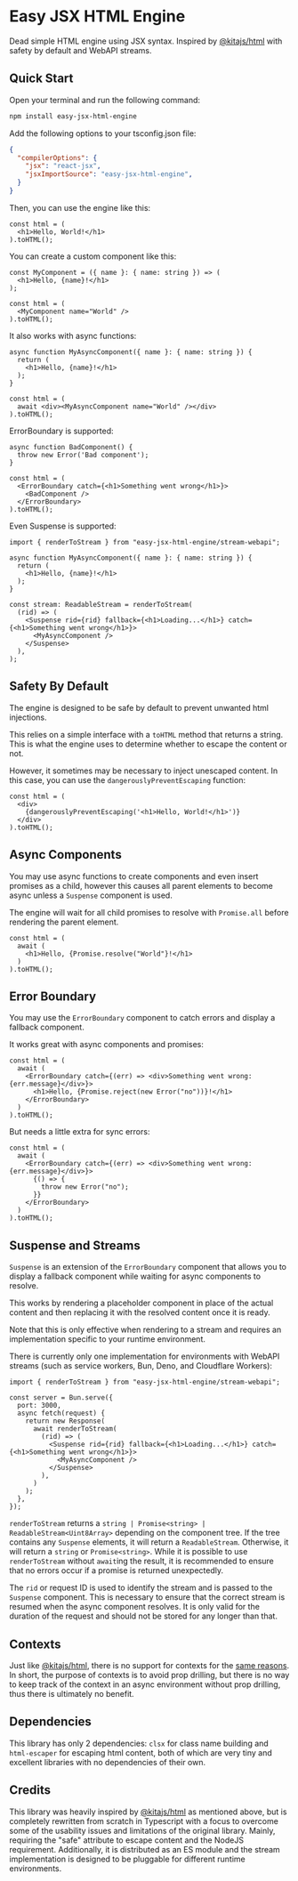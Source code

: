 # Easy JSX HTML Engine

Dead simple HTML engine using JSX syntax. Inspired by [@kitajs/html](https://github.com/kitajs/html) with safety by default and WebAPI streams.

## Quick Start

Open your terminal and run the following command:

```sh
npm install easy-jsx-html-engine
```

Add the following options to your tsconfig.json file:

```json
{
  "compilerOptions": {
    "jsx": "react-jsx",
    "jsxImportSource": "easy-jsx-html-engine",
  }
}
```

Then, you can use the engine like this:

```tsx
const html = (
  <h1>Hello, World!</h1>
).toHTML();
```

You can create a custom component like this:

```tsx
const MyComponent = ({ name }: { name: string }) => (
  <h1>Hello, {name}!</h1>
);

const html = (
  <MyComponent name="World" />
).toHTML();
```

It also works with async functions:

```tsx
async function MyAsyncComponent({ name }: { name: string }) {
  return (
    <h1>Hello, {name}!</h1>
  );
}

const html = (
  await <div><MyAsyncComponent name="World" /></div>
).toHTML();
```

ErrorBoundary is supported:

```tsx
async function BadComponent() {
  throw new Error('Bad component');
}

const html = (
  <ErrorBoundary catch={<h1>Something went wrong</h1>}>
    <BadComponent />
  </ErrorBoundary>
).toHTML();
```

Even Suspense is supported:

```tsx
import { renderToStream } from "easy-jsx-html-engine/stream-webapi";

async function MyAsyncComponent({ name }: { name: string }) {
  return (
    <h1>Hello, {name}!</h1>
  );
}

const stream: ReadableStream = renderToStream(
  (rid) => (
    <Suspense rid={rid} fallback={<h1>Loading...</h1>} catch={<h1>Something went wrong</h1>}>
      <MyAsyncComponent />
    </Suspense>
  ),
);
```

## Safety By Default

The engine is designed to be safe by default to prevent unwanted html injections.

This relies on a simple interface with a `toHTML` method that returns a string. This is what the engine uses to determine whether to escape the content or not.

However, it sometimes may be necessary to inject unescaped content. In this case, you can use the `dangerouslyPreventEscaping` function:

```tsx
const html = (
  <div>
    {dangerouslyPreventEscaping('<h1>Hello, World!</h1>')}
  </div>
).toHTML();
```

## Async Components

You may use async functions to create components and even insert promises as a child, however this causes all parent elements to become async unless a `Suspense` component is used.

The engine will wait for all child promises to resolve with `Promise.all` before rendering the parent element.

```tsx
const html = (
  await (
    <h1>Hello, {Promise.resolve("World"}!</h1>
  )
).toHTML();
```

## Error Boundary

You may use the `ErrorBoundary` component to catch errors and display a fallback component.

It works great with async components and promises:

```tsx
const html = (
  await (
    <ErrorBoundary catch={(err) => <div>Something went wrong: {err.message}</div>}>
      <h1>Hello, {Promise.reject(new Error("no"))}!</h1>
    </ErrorBoundary>
  )
).toHTML();
```

But needs a little extra for sync errors:

```tsx
const html = (
  await (
    <ErrorBoundary catch={(err) => <div>Something went wrong: {err.message}</div>}>
      {() => {
        throw new Error("no");
      }}
    </ErrorBoundary>
  )
).toHTML();
```

## Suspense and Streams

`Suspense` is an extension of the `ErrorBoundary` component that allows you to display a fallback component while waiting for async components to resolve.

This works by rendering a placeholder component in place of the actual content and then replacing it with the resolved content once it is ready.

Note that this is only effective when rendering to a stream and requires an implementation specific to your runtime environment.

There is currently only one implementation for environments with WebAPI streams (such as service workers, Bun, Deno, and Cloudflare Workers):

```tsx
import { renderToStream } from "easy-jsx-html-engine/stream-webapi";

const server = Bun.serve({
  port: 3000,
  async fetch(request) {
    return new Response(
      await renderToStream(
        (rid) => (
          <Suspense rid={rid} fallback={<h1>Loading...</h1>} catch={<h1>Something went wrong</h1>}>
            <MyAsyncComponent />
          </Suspense>
        ),
      )
    );
  },
});
```

`renderToStream` returns a `string | Promise<string> | ReadableStream<Uint8Array>` depending on the component tree. If the tree contains any `Suspense` elements, it will return a `ReadableStream`. Otherwise, it will return a `string` or `Promise<string>`. While it is possible to use `renderToStream` without `await`ing the result, it is recommended to ensure that no errors occur if a promise is returned unexpectedly.

The `rid` or request ID is used to identify the stream and is passed to the `Suspense` component. This is necessary to ensure that the correct stream is resumed when the async component resolves. It is only valid for the duration of the request and should not be stored for any longer than that.

## Contexts

Just like [@kitajs/html](https://github.com/kitajs/html), there is no support for contexts for the [same reasons](https://github.com/kitajs/html/tree/master/packages/html#why-there-is-no-context-api). In short, the purpose of contexts is to avoid prop drilling, but there is no way to keep track of the context in an async environment without prop drilling, thus there is ultimately no benefit.

## Dependencies

This library has only 2 dependencies: `clsx` for class name building and `html-escaper` for escaping html content, both of which are very tiny and excellent libraries with no dependencies of their own.

## Credits

This library was heavily inspired by [@kitajs/html](https://github.com/kitajs/html) as mentioned above, but is completely rewritten from scratch in Typescript with a focus to overcome some of the usability issues and limitations of the original library. Mainly, requiring the "safe" attribute to escape content and the NodeJS requirement. Additionally, it is distributed as an ES module and the stream implementation is designed to be pluggable for different runtime environments.
